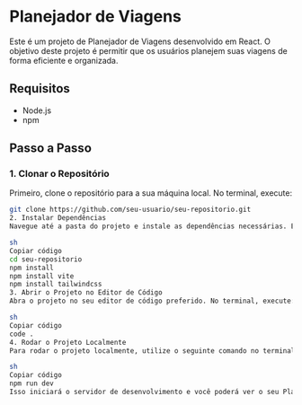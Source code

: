 # Planejador de Viagens

Este é um projeto de Planejador de Viagens desenvolvido em React. O objetivo deste projeto é permitir que os usuários planejem suas viagens de forma eficiente e organizada.

## Requisitos

- Node.js
- npm

## Passo a Passo

### 1. Clonar o Repositório

Primeiro, clone o repositório para a sua máquina local. No terminal, execute:

```sh
git clone https://github.com/seu-usuario/seu-repositorio.git
2. Instalar Dependências
Navegue até a pasta do projeto e instale as dependências necessárias. Execute os seguintes comandos no terminal:

sh
Copiar código
cd seu-repositorio
npm install
npm install vite
npm install tailwindcss
3. Abrir o Projeto no Editor de Código
Abra o projeto no seu editor de código preferido. No terminal, execute:

sh
Copiar código
code .
4. Rodar o Projeto Localmente
Para rodar o projeto localmente, utilize o seguinte comando no terminal:

sh
Copiar código
npm run dev
Isso iniciará o servidor de desenvolvimento e você poderá ver o seu Planejador de Viagens em funcionamento no navegador.
